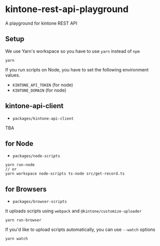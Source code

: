 # kintone-rest-api-playground
A playground for kintone REST API

## Setup

We use Yarn's workspace so you have to use `yarn` instead of `npm`

```
yarn
```

If you run scripts on Node, you have to set the following environment values.

- `KINTONE_API_TOKEN` (for node)
- `KINTONE_DOMAIN` (for node)

## kintone-api-client

- `packages/kintone-api-client`

TBA

## for Node

- `packages/node-scripts`

```
yarn run-node
// or
yarn workspace node-scripts ts-node src/get-record.ts
```

## for Browsers

- `packages/browser-scripts`

It uploads scripts using `webpack` and `@kintone/customize-uploader`

```
yarn run-browser
```

If you'd like to upload scripts automatically, you can use `--watch` options

```
yarn watch
```